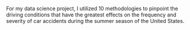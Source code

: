 For my data science project, I utilized 10 methodologies to pinpoint the driving conditions that have the greatest effects on the frequency and severity of car accidents during the summer season of the United States.
